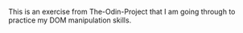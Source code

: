 This is an exercise from The-Odin-Project that I am going through to practice my DOM manipulation skills.  